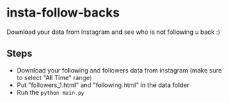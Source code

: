 # insta-follow-backs
Download your data from Instagram and see who is not following u back :)


## Steps
- Download your following and followers data from instagram (make sure to select "All Time" range)
- Put "followers_1.html" and "following.html" in the data folder
- Run the `python main.py`
